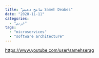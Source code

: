 ```yaml
---
title: "سامح دعبس Sameh Deabes"
date: "2020-11-11"
categories:
  - "عربي"
tags:
  - "microservices"
  - "software architecture"
---
```


https://www.youtube.com/user/samehserag
